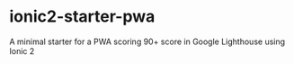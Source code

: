 # ionic2-starter-pwa
A minimal starter for a PWA scoring 90+ score in Google Lighthouse using Ionic 2
